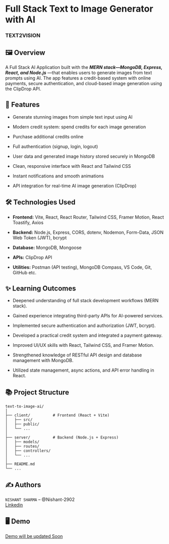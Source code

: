 # Full Stack Text to Image Generator with AI
### **TEXT2VISION** ###

## 🖼️ Overview


A Full Stack AI Application built with the ***MERN stack—MongoDB, Express, React, and Node.js*** —that enables users to generate images from text prompts using AI. The app features a credit-based system with online payments, secure authentication, and cloud-based image generation using the ClipDrop API.

## 🚀 Features

 - Generate stunning images from simple text input using AI

 - Modern credit system: spend credits for each image generation

 - Purchase additional credits online 

 - Full authentication (signup, login, logout)

- User data and generated image history stored securely in MongoDB

 - Clean, responsive interface with React and Tailwind CSS

 - Instant notifications and smooth animations

 - API integration for real-time AI image generation (ClipDrop)
 

 ## 🛠️ Technologies Used
 - **Frontend:** Vite, React, React Router, Tailwind CSS, Framer Motion, React Toastify, Axios

- **Backend:** Node.js, Express, CORS, dotenv, Nodemon, Form-Data, JSON Web Token (JWT), bcrypt

- **Database:** MongoDB, Mongoose

- **APIs:** ClipDrop API

- **Utilities:** Postman (API testing), MongoDB Compass, VS Code, Git, GitHub etc.

## ✨ Learning Outcomes

- Deepened understanding of full stack development workflows (MERN stack).

- Gained experience integrating third-party APIs for AI-powered services.

- Implemented secure authentication and authorization (JWT, bcrypt).

- Developed a practical credit system and integrated a payment gateway.

- Improved UI/UX skills with React, Tailwind CSS, and Framer Motion.

- Strengthened knowledge of RESTful API design and database management with MongoDB.

- Utilized state management, async actions, and API error handling in React.

## 📚 Project Structure
```
text-to-image-ai/
│
├── client/          # Frontend (React + Vite)
│   ├── src/
│   ├── public/
│   └── ...
│
├── server/          # Backend (Node.js + Express)
│   ├── models/
│   ├── routes/
│   ├── controllers/
│   └── ...
│
├── README.md
└── ...
```

## ✍️ Authors
`NISHANT SHARMA` – @Nishant-2902   
[Linkedin](www.linkedin.com/in/nishant-sharma-29022004n)

## 🖥️ Demo

[Demo will be updated Soon]()



